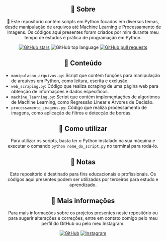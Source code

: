 
<h2 align="center">📌 Sobre</h2>
<p align="center">
    🚀 Este repositório contém scripts em Python focados em diversos temas, desde manipulação de arquivos até Machine Learning e Processamento de Imagens. Os códigos aqui presentes foram criados por mim durante meu tempo de estudos e prática de programação em Python.
</p>
<p align="center">
    <a href="https://github.com/kakanetwork/Projetos.py/stargazers"><img alt="GitHub stars" 
    src="https://img.shields.io/github/stars/kakanetwork/Projetos.py?color=4d080e&style=flat-square"></a>
    <img alt="GitHub top language" src="https://img.shields.io/github/languages/top/kakanetwork/Projetos.py?color=4d080e&style=flat-square">
    <a href="https://github.com/kakanetwork/Projetos.py/pulls"><img alt="GitHub pull requests" 
    src="https://img.shields.io/github/issues-pr/kakanetwork/Projetos.py?color=4d080e&style=flat-square"></a>
</p>
<h2 align="center">📂 Conteúdo</h2>
<ul>
  <li><code>manipulacao_arquivos.py</code>: Script que contém funções para manipulação de arquivos em Python, como leitura, escrita e exclusão.</li>
  <li><code>web_scraping.py</code>: Código que realiza scraping de uma página web para obtenção de informações e dados específicos.</li>
  <li><code>machine_learning.py</code>: Script que contém implementações de algoritmos de Machine Learning, como Regressão Linear e Árvores de Decisão.</li>
  <li><code>processamento_imagens.py</code>: Código que realiza processamento de imagens, como aplicação de filtros e detecção de bordas.</li>
</ul>
<h2 align="center">🚀 Como utilizar</h2>
<p align="center">
    Para utilizar os scripts, basta ter o Python instalado na sua máquina e executar o comando <code>python nome_do_script.py</code> no terminal para rodá-lo.
</p>
<h2 align="center">📝 Notas</h2>
<p align="center">
    Este repositório é destinado para fins educacionais e profissionais. Os códigos aqui presentes podem ser utilizados por terceiros para estudo e aprendizado.
</p>
<h2 align="center">👀 Mais informações</h2>
<p align="center">
    Para mais informações sobre os projetos presentes neste repositório ou para sugerir alterações e correções, entre em contato comigo pelo meu perfil do GitHub ou pelo meu Instagram.
</p>
<div align="center">
    <a href="https://github.com/kakanetwork"><img src="https://img.shields.io/badge/-GitHub-4d080e?style=for-the-badge&logo=github" alt="GitHub"></a>
    <a href="https://www.instagram.com/kaka_0206/"><img src="https://img.shields.io/badge/-Instagram-4d080e?style=for-the-badge&logo=instagram&logoColor=ffffff" alt="Instagram"></a>
</div>
